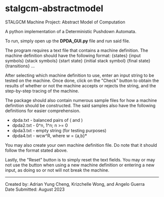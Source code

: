 # stalgcm-abstractmodel
STALGCM Machine Project: Abstract Model of Computation

A python implementation of a Deterministic Pushdown Automata.

To run, simply open up the **DPDA_GUI.py** file and run said file. 

The program requires a text file that contains a machine definition. The machine definition should have the following format:
{states}
{input symbols}
{stack symbols}
{start state}
{initial stack symbol}
{final state}
{transitions}
...

After selecting which machine definition to use, enter an input string to be tested on the machine. Once done, click on the "Check" button to obtain the results of whether or not the machine accepts or rejects the string, and the step-by-step tracing of the machine.

The package should also contain numerous sample files for how a machine definition should be constructed. The said samples also have the following definitions for easier comprehension.
- dpda.txt - balanced pairs of ( and )
- dpda2.txt - 0^n, 1^n; n >= 0
- dpda3.txt - empty string (for testing purposes)
- dpda4.txt - wcw^R, where w = {a,b}*

You may also create your own machine definition file. Do note that it should follow the format stated above.

Lastly, the "Reset" button is to simply reset the text fields. You may or may not use the button when using a new machine definition or entering a new input, as doing so or not will not break the machine.

---
Created by: Adrian Yung Cheng, Krizchelle Wong, and Angelo Guerra<br>
Date Submitted: August 2023
